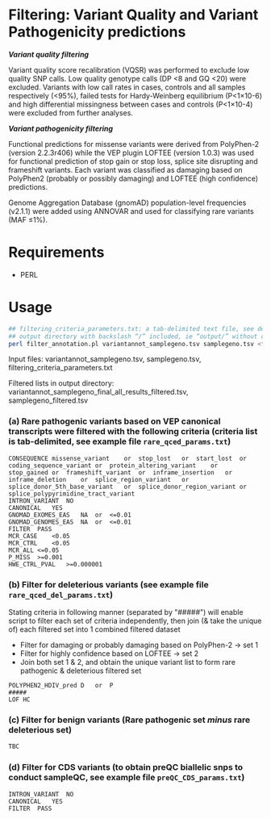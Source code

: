 # Filtering: Variant Quality and Variant Pathogenicity predictions

***Variant quality filtering***

Variant quality score recalibration (VQSR) was performed to exclude low quality SNP calls. Low quality genotype calls (DP <8 and GQ <20) were excluded. Variants with low call rates in cases, controls and all samples respectively (<95%), failed tests for Hardy-Weinberg equilibrium (P<1×10-6) and high differential missingness between cases and controls (P<1×10-4) were excluded from further analyses.

***Variant pathogenicity filtering***

Functional predictions for missense variants were derived from PolyPhen-2 (version 2.2.3r406) while the VEP plugin LOFTEE (version 1.0.3) was used for functional prediction of stop gain or stop loss, splice site disrupting and frameshift variants. Each variant was classified as damaging based on PolyPhen2 (probably or possibly damaging) and LOFTEE (high confidence) predictions.

Genome Aggregation Database (gnomAD) population-level frequencies (v2.1.1) were added using ANNOVAR and used for classifying rare variants (MAF ≤1%).


# Requirements
- PERL

# Usage
``` bash
## filtering_criteria_parameters.txt: a tab-delimited text file, see details for parameters of filtering criteria
## output directory with backslash “/” included, ie “output/” without quotes
perl filter_annotation.pl variantannot_samplegeno.tsv samplegeno.tsv <filtering_criteria_parameters.txt> <output directory/>
```

Input files: variantannot_samplegeno.tsv, samplegeno.tsv, filtering_criteria_parameters.txt

Filtered lists in output directory: variantannot_samplegeno_final_all_results_filtered.tsv, samplegeno_filtered.tsv

### (a) Rare pathogenic variants based on VEP canonical transcripts were filtered with the following criteria (criteria list is tab-delimited, see example file `rare_qced_params.txt`)
```
CONSEQUENCE	missense_variant	or	stop_lost	or	start_lost	or	coding_sequence_variant	or	protein_altering_variant	or	stop_gained	or	frameshift_variant	or	inframe_insertion	or	inframe_deletion	or	splice_region_variant	or	splice_donor_5th_base_variant	or	splice_donor_region_variant	or	splice_polypyrimidine_tract_variant
INTRON_VARIANT	NO
CANONICAL	YES
GNOMAD_EXOMES_EAS	NA	or	<=0.01
GNOMAD_GENOMES_EAS	NA	or	<=0.01
FILTER	PASS
MCR_CASE	<0.05
MCR_CTRL	<0.05
MCR_ALL	<=0.05
P_MISS	>=0.001
HWE_CTRL_PVAL	>=0.000001
```

### (b) Filter for deleterious variants (see example file `rare_qced_del_params.txt`)
Stating criteria in following manner (separated by "#####") will enable script to filter each set of criteria independently, then join (& take the unique of) each filtered set into 1 combined filtered dataset

- Filter for damaging or probably damaging based on PolyPhen-2 -> set 1
- Filter for highly confidence based on LOFTEE -> set 2
- Join both set 1 & 2, and obtain the unique variant list to form rare pathogenic & deleterious filtered set
```
POLYPHEN2_HDIV_pred	D	or	P
#####
LOF	HC
```

### (c) Filter for benign variants (Rare pathogenic set ***minus*** rare deleterious set)
``` bash
TBC
```

### (d) Filter for CDS variants (to obtain preQC biallelic snps to conduct sampleQC, see example file `preQC_CDS_params.txt`)
```
INTRON_VARIANT	NO
CANONICAL	YES
FILTER	PASS
```

